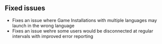 ## Fixed issues
- Fixes an issue where Game Installations with multiple languages may launch in the wrong language
- Fixes an issue wehre some users would be disconnected at regular intervals with improved error reporting